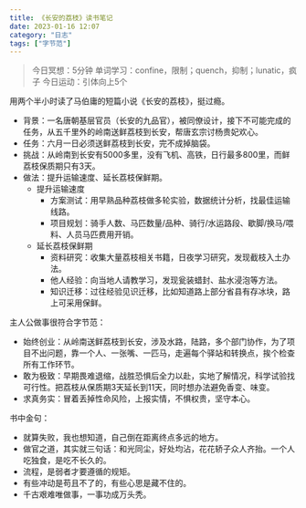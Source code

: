 ```yaml
---
title: 《长安的荔枝》读书笔记
date: 2023-01-16 12:07 
category: "日志"
tags: ["字节范"]
---
```


> 今日冥想：5分钟
> 单词学习：confine，限制；quench，抑制；lunatic，疯子
> 今日运动：引体向上5个

用两个半小时读了马伯庸的短篇小说《长安的荔枝》，挺过瘾。

- 背景：一名唐朝基层官员（长安的九品官），被同僚设计，接下不可能完成的任务，从五千里外的岭南送鲜荔枝到长安，帮唐玄宗讨杨贵妃欢心。
- 任务：六月一日必须送鲜荔枝到长安，完不成掉脑袋。
- 挑战：从岭南到长安有5000多里，没有飞机、高铁，日行最多800里，而鲜荔枝保质期只有3天。
- 做法：提升运输速度、延长荔枝保鲜期。
	- 提升运输速度
		- 方案测试：用早熟品种荔枝做多轮实验，数据统计分析，找最佳运输线路。
		- 项目规划：骑手人数、马匹数量/品种、骑行/水运路段、歇脚/换马/喂料、人员马匹费用开销。
	- 延长荔枝保鲜期
		- 资料研究：收集大量荔枝相关书籍，日夜学习研究，发现截枝入土办法。
		- 他人经验：向当地人请教学习，发现瓮装蜡封、盐水浸泡等方法。
		- 知识迁移：过往经验见识迁移，比如知道路上部分省县有存冰块，路上可采用保鲜。

主人公做事很符合字节范：
- 始终创业：从岭南送鲜荔枝到长安，涉及水路，陆路，多个部门协作，为了项目不出问题，靠一个人、一张嘴、一匹马，走遍每个驿站和转换点，挨个检查所有工作环节。
- 敢为极致：早期畏难退缩，战胜恐惧后全力以赴，实地了解情况，科学试验找可行性。把荔枝从保质期3天延长到11天，同时想办法避免香变、味变。
- 求真务实：冒着丢掉性命风险，上报实情，不惧权贵，坚守本心。

书中金句：
- 就算失败，我也想知道，自己倒在距离终点多远的地方。
- 做官之道，其实就三句话：和光同尘，好处均沾，花花轿子众人齐抬。一个人吃独食，是吃不长久的。
- 流程，是弱者才要遵循的规矩。
- 有些冲动是苟且不了的，有些心思是藏不住的。
- 千古艰难唯做事，一事功成万头秃。
